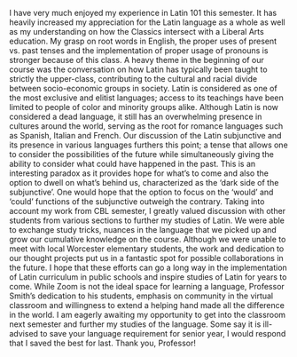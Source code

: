 I have very much enjoyed my experience in Latin 101 this semester. It has heavily increased my appreciation for the Latin language as a whole as well as my understanding on how the Classics intersect with a Liberal Arts education. My grasp on root words in English, the proper uses of present vs. past tenses and the implementation of proper usage of pronouns is stronger because of this class. A heavy theme in the beginning of our course was the conversation on how Latin has typically been taught to strictly the upper-class, contributing to the cultural and racial divide between socio-economic groups in society. Latin is considered as one of the most exclusive and elitist languages; access to its teachings have been limited to people of color and minority groups alike. Although Latin is now considered a dead language, it still has an overwhelming presence in cultures around the world, serving as the root for romance languages such as Spanish, Italian and French. Our discussion of the Latin subjunctive and its presence in various languages furthers this point; a tense that allows one to consider the possibilities of the future while simultaneously giving the ability to consider what could have happened in the past. This is an interesting paradox as it provides hope for what’s to come and also the option to dwell on what’s behind us, characterized as the ‘dark side of the subjunctive’. One would hope that the option to focus on the ‘would’ and ‘could’ functions of the subjunctive outweigh the contrary.
	Taking into account my work from CBL semester, I greatly valued discussion with other students from various sections to further my studies of Latin. We were able to exchange study tricks, nuances in the language that we picked up and grow our cumulative knowledge on the course. Although we were unable to meet with local Worcester elementary students, the work and dedication to our thought projects put us in a fantastic spot for possible collaborations in the future. I hope that these efforts can go a long way in the implementation of Latin curriculum in public schools and inspire studies of Latin for years to come. While Zoom is not the ideal space for learning a language, Professor Smith’s dedication to his students, emphasis on community in the virtual classroom and willingness to extend a helping hand made all the difference in the world. I am eagerly awaiting my opportunity to get into the classroom next semester and further my studies of the language. Some say it is ill-advised to save your language requirement for senior year, I would respond that I saved the best for last. Thank you, Professor!

